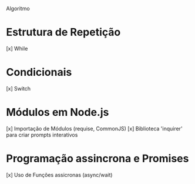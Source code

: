 Algoritmo


# Estrutura de Repetição
[x] While
# Condicionais
[x] Switch
# Módulos em Node.js
[x] Importação de Módulos (requise, CommonJS)
[x] Biblioteca 'inquirer' para criar prompts interativos
# Programação assincrona e Promises
[x] Uso de Funções assicronas (async/wait)